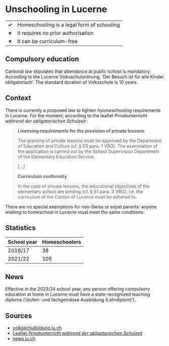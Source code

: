 # Unschooling in Lucerne

|       |                                            |
| ----- | ------------------------------------------ |
| **✓** | Homeschooling is a legal form of schooling |
| **✗** | It requires no prior authorisation         |
| **✗** | It can be curriculum-free                  |

## Compulsory education

Cantonal law stipulates that attendance at public school is mandatory.
According to the Lucerne Volksschulordnung, ‘Der Besuch ist für alle Kinder obligatorisch’.
The standard duration of Volksschule is 10 years.

## Context

There is currently a proposed law to tighten hyomeschooling requirements in Lucerne.
For the moment, according to the leaflet *Privatunterricht während der obligatorischen Schulzeit* :

> **Licensing requirements for the provision of private lessons**
>
> The granting of private lessons must be approved by the Department of Education and Culture (cf. § 53 para. 1 VBG).
> The examination of the application is carried out by the School Supervision Department of the Elementary Education Service.
>
> […]
>
> **Curriculum conformity**
>
> In the case of private lessons, the educational objectives of the elementary school are binding (cf. § 51 para. 3 VBG),
> i.e. the curriculum of the Canton of Lucerne must be adhered to.

There are no special exemptions for non-Swiss or expat parents: anyone wishing to homeschool in Lucerne must meet the same conditions.

## Statistics

| School year | Homeschoolers |
| ----------- | ------------- |
| 2016/17     | 38            |
| 2021/22     | 105           |

## News

Effective in the 2023/24 school year, any person offering compulsory education
at home in Lucerne must have a state-recognized teaching diploma (‘stufen- und
fachgemässe Ausbildung (Lehrdiplom)’).

## Sources

- [volksschulbildung.lu.ch](https://volksschulbildung.lu.ch/syst_schulen/ss_schulsystem/ss_syst_elternrechte)
- [Leaflet _Privatunterricht während der obligatorischen Schulzeit_](https://volksschulbildung.lu.ch/-/media/Volksschulbildung/Dokumente/aufsicht_evaluation/schulaufsicht/merkblatt_privatunterricht_obl_schulzeit.pdf)
- [news.lu.ch](https://news.lu.ch/html_mail.jsp?id=0&email=news.lu.ch&mailref=000hyhy0000ti000000000000drjiwme)
